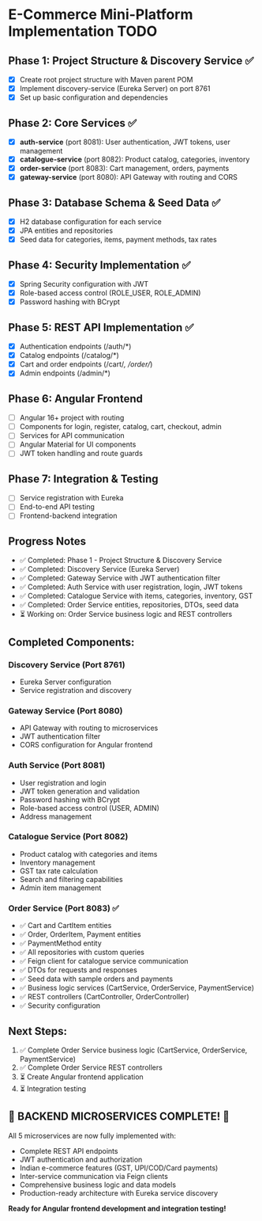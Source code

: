 # E-Commerce Mini-Platform Implementation TODO

## Phase 1: Project Structure & Discovery Service ✅
- [x] Create root project structure with Maven parent POM
- [x] Implement discovery-service (Eureka Server) on port 8761
- [x] Set up basic configuration and dependencies

## Phase 2: Core Services ✅
- [x] **auth-service** (port 8081): User authentication, JWT tokens, user management
- [x] **catalogue-service** (port 8082): Product catalog, categories, inventory
- [x] **order-service** (port 8083): Cart management, orders, payments
- [x] **gateway-service** (port 8080): API Gateway with routing and CORS

## Phase 3: Database Schema & Seed Data ✅
- [x] H2 database configuration for each service
- [x] JPA entities and repositories
- [x] Seed data for categories, items, payment methods, tax rates

## Phase 4: Security Implementation ✅
- [x] Spring Security configuration with JWT
- [x] Role-based access control (ROLE_USER, ROLE_ADMIN)
- [x] Password hashing with BCrypt

## Phase 5: REST API Implementation ✅
- [x] Authentication endpoints (/auth/*)
- [x] Catalog endpoints (/catalog/*)
- [x] Cart and order endpoints (/cart/*, /order/*)
- [x] Admin endpoints (/admin/*)

## Phase 6: Angular Frontend
- [ ] Angular 16+ project with routing
- [ ] Components for login, register, catalog, cart, checkout, admin
- [ ] Services for API communication
- [ ] Angular Material for UI components
- [ ] JWT token handling and route guards

## Phase 7: Integration & Testing
- [ ] Service registration with Eureka
- [ ] End-to-end API testing
- [ ] Frontend-backend integration

## Progress Notes
- ✅ Completed: Phase 1 - Project Structure & Discovery Service
- ✅ Completed: Discovery Service (Eureka Server)
- ✅ Completed: Gateway Service with JWT authentication filter
- ✅ Completed: Auth Service with user registration, login, JWT tokens
- ✅ Completed: Catalogue Service with items, categories, inventory, GST
- ✅ Completed: Order Service entities, repositories, DTOs, seed data
- ⏳ Working on: Order Service business logic and REST controllers

## Completed Components:
### Discovery Service (Port 8761)
- Eureka Server configuration
- Service registration and discovery

### Gateway Service (Port 8080)
- API Gateway with routing to microservices
- JWT authentication filter
- CORS configuration for Angular frontend

### Auth Service (Port 8081)
- User registration and login
- JWT token generation and validation
- Password hashing with BCrypt
- Role-based access control (USER, ADMIN)
- Address management

### Catalogue Service (Port 8082)
- Product catalog with categories and items
- Inventory management
- GST tax rate calculation
- Search and filtering capabilities
- Admin item management

### Order Service (Port 8083) ✅
- ✅ Cart and CartItem entities
- ✅ Order, OrderItem, Payment entities
- ✅ PaymentMethod entity
- ✅ All repositories with custom queries
- ✅ Feign client for catalogue service communication
- ✅ DTOs for requests and responses
- ✅ Seed data with sample orders and payments
- ✅ Business logic services (CartService, OrderService, PaymentService)
- ✅ REST controllers (CartController, OrderController)
- ✅ Security configuration

## Next Steps:
1. ✅ Complete Order Service business logic (CartService, OrderService, PaymentService)
2. ✅ Complete Order Service REST controllers
3. ⏳ Create Angular frontend application
4. ⏳ Integration testing

## 🎉 BACKEND MICROSERVICES COMPLETE! 🎉

All 5 microservices are now fully implemented with:
- Complete REST API endpoints
- JWT authentication and authorization
- Indian e-commerce features (GST, UPI/COD/Card payments)
- Inter-service communication via Feign clients
- Comprehensive business logic and data models
- Production-ready architecture with Eureka service discovery

**Ready for Angular frontend development and integration testing!**
